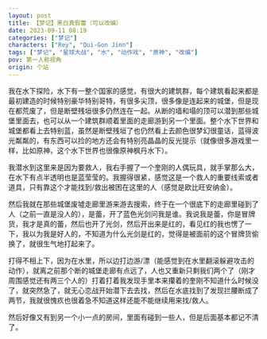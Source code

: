 ```yaml
---
layout: post
title: 【梦记】黑白真假蕾（可以改编）
date: 2023-09-11 08:19
categories: ["梦记"]
characters: ["Rey", "Qui-Gon Jinn"]
tags: ["梦记", "星球大战", "水", "动作戏", "原神", "改编"]
pov: 第一人称视角
origin: 个站
---
```


我在水下探险，水下有一整个国家的感觉，有很大的建筑群，每个建筑看起来都是最初建造的时候特别豪华特别哥特，有很多尖顶，很多像是连起来的城堡，但是现在都荒废了，但是断壁残垣很多仍然连在一起。从断的墙和塌的顶可以潜到那些城堡里面去，也可以从一个建筑群顺着里面的走廊游到另一个里面。整个水下世界和城堡都看上去特别蓝，虽然是断壁残垣了也仍然看上去颜色很梦幻很童话，蓝得波光粼粼的，有东西可以捡的地方还会有特别亮晶晶的反光提示（就像很多游戏里一样，比如原神，这个水下世界也很像原神枫丹水下）。

我潜水到这里来是因为要救人，我右手握了一个奎刚的人偶玩具，就手掌那么大，在水下有点半透明也是蓝莹莹的。我握得很紧，感觉这是一个救人的重要线索或者道具，只有靠这个才能找到/救出被困在这里的人（感觉是欧比旺安纳金）。

然后我就在那些城堡废墟走廊里游来游去搜索，终于在一个很底下的走廊里碰到了人（之前一直是没人的），是蕾，开了蓝色光剑问我是谁。我说我是蕾，你是冒牌货，我才是真的蕾，然后也开了光剑，然后开出来是红的，看见红的我也愣了一下，我以为我是好人的，不知道为什么光剑是红的，觉得是被面前的这个冒牌货偷换了，就很生气地打起来了。

打得不相上下，因为在水里，所以边打边游/漂（能感觉到在水里翻滚躲避攻击的动作），就离之前那个断的城堡走廊有点远了，人也又重新只剩我们两个了（刚才周围感觉还有两三个人的）打着打着我发现手里本来攥着的奎刚不知道什么时候没了，就突然急了，就无心恋战开始潜下去去找，然后在水底找到了发现拦腰断成了两节，我就很愧疚也很着急不知道这样还能不能继续用来找/救人。

然后好像又有到另一个小一点的房间，里面有碰到一些人，但是后面基本都记不清了。
